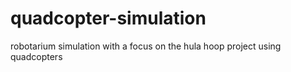 # quadcopter-simulation
robotarium simulation with a focus on the hula hoop project using quadcopters
